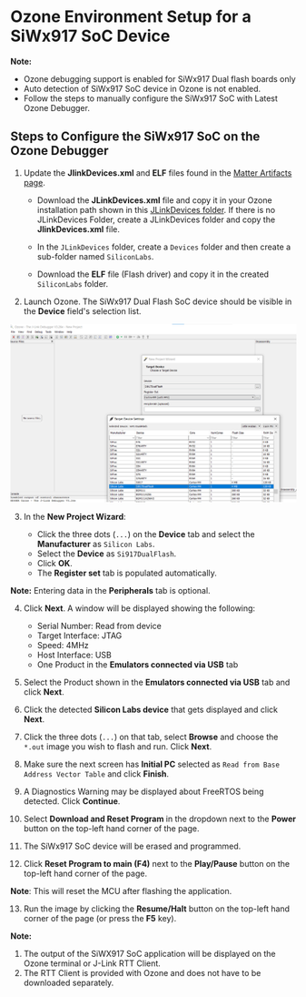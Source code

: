 # Ozone Environment Setup for a SiWx917 SoC Device

**Note:** 
- Ozone debugging support is enabled for SiWx917 Dual flash boards only
- Auto detection of SiWx917 SoC device in Ozone is not enabled.
- Follow the steps to manually configure the SiWx917 SoC with Latest Ozone Debugger.

## Steps to Configure the SiWx917 SoC on the Ozone Debugger

1.  Update the **JlinkDevices.xml** and **ELF** files found in the [Matter Artifacts page]( /matter/<docspace-docleaf-version>/matter-prerequisites/matter-artifacts).

     - Download the **JLinkDevices.xml** file and copy it in your Ozone installation path shown in this  [JLinkDevices folder](https://wiki.segger.com/J-Link_Device_Support_Kit#JLinkDevices_folder). If there is no JLinkDevices Folder, create a JLinkDevices folder and copy the **JlinkDevices.xml** file.

     - In the `JLinkDevices` folder, create a `Devices` folder and then create a sub-folder named `SiliconLabs`.

     - Download the **ELF** file (Flash driver) and copy it in the created `SiliconLabs` folder.

2.  Launch Ozone. The SiWx917 Dual Flash SoC device should be visible in the **Device** field's selection list.

![Silicon Labs - SiWx917 SoC](./images/siwx917-target-ozone.png)

3.  In the **New Project Wizard**:

    - Click the three dots (`...`) on the **Device** tab and select the **Manufacturer** as `Silicon Labs`.
    - Select the **Device** as `Si917DualFlash`.
    - Click **OK**.
    - The **Register set** tab is populated automatically.

**Note:** Entering data in the **Peripherals** tab is optional.
 
4.  Click **Next**. A window will be displayed showing the following:

    -   Serial Number: Read from device
    -   Target Interface: JTAG
    -   Speed: 4MHz
    -   Host Interface: USB
    -   One Product in the **Emulators connected via USB** tab
 
5. Select the Product shown in the **Emulators connected via USB** tab and click **Next**.
 
6.  Click the detected **Silicon Labs device** that gets displayed and click **Next**.
 
7.  Click the three dots (`...`) on that tab, select **Browse** and choose the `*.out` image you wish to flash and run. Click **Next**.
 
8.  Make sure the next screen has **Initial PC** selected as `Read from Base Address Vector Table` and click **Finish**.
 
9.  A Diagnostics Warning may be displayed about FreeRTOS being detected. Click **Continue**.
 
10.  Select **Download and Reset Program** in the dropdown next to the **Power** button on the top-left hand corner of the page.
 
11.  The SiWx917 SoC device will be erased and programmed.
 
12.  Click **Reset Program to main (F4)** next to the **Play/Pause** button on the top-left hand corner of the page.

**Note**: This will reset the MCU after flashing the application.
 
13.  Run the image by clicking the **Resume/Halt** button on the top-left hand corner of the page (or press the **F5** key).

**Note:**
1. The output of the SiWX917 SoC application will be displayed on the Ozone terminal or J-Link RTT Client.
2. The RTT Client is provided with Ozone and does not have to be downloaded separately.
 
